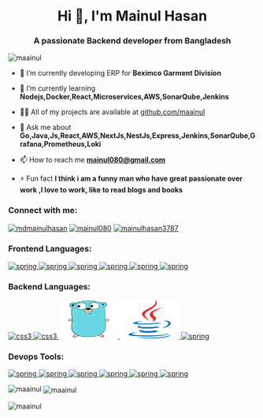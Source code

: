 <h1 align="center">Hi 👋, I'm Mainul Hasan</h1>
<h3 align="center">A passionate Backend developer from Bangladesh</h3>

<p align="left"> <img src="https://komarev.com/ghpvc/?username=maainul&label=Profile%20views&color=0e75b6&style=flat" alt="maainul" /> </p>



- 🔭 I’m currently developing ERP for **Beximco Garment Division**

- 🌱 I’m currently learning **Nodejs,Docker,React,Microservices,AWS,SonarQube,Jenkins**

- 👨‍💻 All of my projects are available at [github.com/maainul](github.com/maainul)

- 💬 Ask me about **Go,Java,Js,React,AWS,NextJs,NestJs,Express,Jenkins,SonarQube,Grafana,Prometheus,Loki**

- 📫 How to reach me **mainul080@gmail.com**

- ⚡ Fun fact **I think i am a funny man who have great passionate over work ,I love to work, like to read blogs and books**

<h3 align="left">Connect with me:</h3>
<p align="left">
<a href="https://linkedin.com/in/mdmainulhasan" target="blank"><img align="center" src="https://raw.githubusercontent.com/rahuldkjain/github-profile-readme-generator/master/src/images/icons/Social/linked-in-alt.svg" alt="mdmainulhasan" height="30" width="40" /></a>
<a href="https://fb.com/mainul080" target="blank"><img align="center" src="https://raw.githubusercontent.com/rahuldkjain/github-profile-readme-generator/master/src/images/icons/Social/facebook.svg" alt="mainul080" height="30" width="40" /></a>
<a href="https://www.leetcode.com/mainulhasan3787" target="blank"><img align="center" src="https://raw.githubusercontent.com/rahuldkjain/github-profile-readme-generator/master/src/images/icons/Social/leet-code.svg" alt="mainulhasan3787" height="30" width="40" /></a>
</p>

<h3 align="left">Frontend Languages:</h3>
<p> 
<a href="https://spring.io/" target="_blank" rel="noreferrer"> <img src="https://www.vectorlogo.zone/logos/javascript/javascript-ar21.svg" alt="spring" width="120" height="80"/> </a> <a href="https://spring.io/" target="_blank" rel="noreferrer"> <img src="https://www.vectorlogo.zone/logos/reactjs/reactjs-ar21.svg" alt="spring" width="120" height="80"/> </a> <a href="https://spring.io/" target="_blank" rel="noreferrer"> <img src="https://www.vectorlogo.zone/logos/nextjs/nextjs-ar21.svg" alt="spring" width="120" height="80"/> </a> <a href="https://spring.io/" target="_blank" rel="noreferrer"> <img src="https://www.vectorlogo.zone/logos/js_redux/js_redux-ar21.svg" alt="spring" width="120" height="80"/> </a> <a href="https://spring.io/" target="_blank" rel="noreferrer"> <img src="https://www.vectorlogo.zone/logos/w3_html5/w3_html5-ar21.svg" alt="spring" width="120" height="80"/>         
 </a> <a href="https://spring.io/" target="_blank" rel="noreferrer"> <img src="https://www.vectorlogo.zone/logos/tailwindcss/tailwindcss-ar21.svg" alt="spring" width="120" height="80"/> </a> 
 
</p>

<h3 align="left">Backend Languages:</h3>
<p><a href="https://www.w3schools.com/css/" target="_blank" rel="noreferrer"> <img src="https://www.vectorlogo.zone/logos/nodejs/nodejs-ar21.svg" alt="css3" width="120" height="80"/> </a><a href="https://www.w3schools.com/css/" target="_blank" rel="noreferrer"> <img src="https://www.vectorlogo.zone/logos/expressjs/expressjs-ar21.svg" alt="css3" width="120" height="80"/> </a><a href="https://golang.org" target="_blank" rel="noreferrer"> <img src="https://raw.githubusercontent.com/devicons/devicon/master/icons/go/go-original.svg" alt="go" width="120" height="80"/> </a> <a href="https://www.java.com" target="_blank" rel="noreferrer"> <img src="https://raw.githubusercontent.com/devicons/devicon/master/icons/java/java-original.svg" alt="java" width="120" height="80"/> </a>  <a href="https://spring.io/" target="_blank" rel="noreferrer"> <img src="https://www.vectorlogo.zone/logos/nestjs/nestjs-ar21.svg" alt="spring" width="120" height="80"/> </a> 
</p>

<h3 align="left">Devops Tools:</h3>
<p> <a href="https://spring.io/" target="_blank" rel="noreferrer"> <img src="https://www.vectorlogo.zone/logos/jenkins/jenkins-ar21.svg" alt="spring" width="120" height="80"/> </a> <a href="https://spring.io/" target="_blank" rel="noreferrer"> <img src="https://www.vectorlogo.zone/logos/prometheusio/prometheusio-ar21.svg" alt="spring" width="120" height="80"/> </a> <a href="https://spring.io/" target="_blank" rel="noreferrer"> <img src="https://www.vectorlogo.zone/logos/grafana/grafana-ar21.svg" alt="spring" width="120" height="80"/> </a> <a href="https://spring.io/" target="_blank" rel="noreferrer"> <img src="https://www.vectorlogo.zone/logos/docker/docker-ar21.svg" alt="spring" width="120" height="80"/> </a> <a href="https://spring.io/" target="_blank" rel="noreferrer"> <img src="https://www.vectorlogo.zone/logos/kubernetes/kubernetes-ar21.svg" alt="spring" width="120" height="80"/>         
 </a> 
<a href="https://spring.io/" target="_blank" rel="noreferrer"> <img src="https://www.vectorlogo.zone/logos/amazon_aws/amazon_aws-ar21.svg" alt="spring" width="120" height="80"/> </a> 
</p>


<p>
 
 <img align="left" src="https://github-readme-stats.vercel.app/api/top-langs?username=maainul&show_icons=true&locale=en&layout=compact" alt="maainul" /></p>

<p>&nbsp;<img align="center" src="https://github-readme-stats.vercel.app/api?username=maainul&show_icons=true&locale=en" alt="maainul" /></p>

<p><img align="center" src="https://github-readme-streak-stats.herokuapp.com/?user=maainul&" alt="maainul" /></p>

